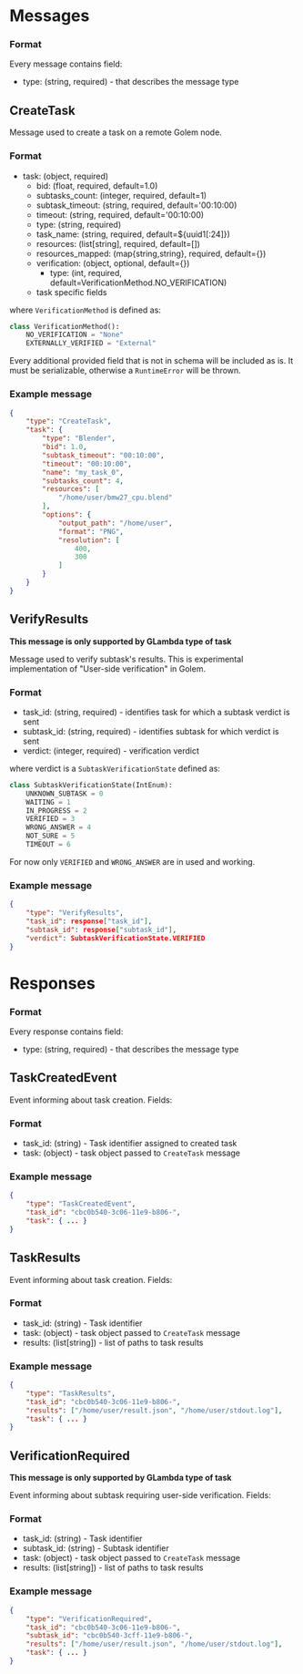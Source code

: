 # Messages

### Format 

Every message contains field:

- type: (string, required) - that describes the message type

## CreateTask

Message used to create a task on a remote Golem node.

### Format

- task: (object, required) 
    - bid: (float, required, default=1.0) 
    - subtasks_count: (integer, required, default=1) 
    - subtask_timeout: (string, required, default='00:10:00) 
    - timeout: (string, required, default='00:10:00) 
    - type: (string, required)
    - task_name: (string, required, default=${uuid1[:24]})
    - resources: (list[string], required, default=[])
    - resources_mapped: (map{string,string}, required, default={})
    - verification: (object, optional, default={})
        - type: (int, required, default=VerificationMethod.NO_VERIFICATION)
    - task specific fields

where `VerificationMethod` is defined as:

```python
class VerificationMethod():
    NO_VERIFICATION = "None"
    EXTERNALLY_VERIFIED = "External"
```

Every additional provided field that is not in schema will be included as is. It must be serializable, otherwise
a `RuntimeError` will be thrown.

### Example message

```json
{
    "type": "CreateTask",
    "task": {
        "type": "Blender",
        "bid": 1.0,
        "subtask_timeout": "00:10:00",
        "timeout": "00:10:00",
        "name": "my_task_0",
        "subtasks_count": 4,
        "resources": [
            "/home/user/bmw27_cpu.blend"
        ],
        "options": {
            "output_path": "/home/user",
            "format": "PNG",
            "resolution": [
                400,
                300
            ]
        }
    }
}
```

## VerifyResults

**This message is only supported by GLambda type of task**

Message used to verify subtask's results. This is experimental implementation of  "User-side verification" in Golem.

### Format

- task_id: (string, required) - identifies task for which a subtask verdict is sent
- subtask_id: (string, required) - identifies subtask for which verdict is sent
- verdict: (integer, required) - verification verdict


where verdict is a `SubtaskVerificationState` defined as:

```python
class SubtaskVerificationState(IntEnum):
    UNKNOWN_SUBTASK = 0
    WAITING = 1
    IN_PROGRESS = 2
    VERIFIED = 3
    WRONG_ANSWER = 4
    NOT_SURE = 5
    TIMEOUT = 6
```

For now only `VERIFIED` and `WRONG_ANSWER` are in used and working.

### Example message
```json
{
    "type": "VerifyResults",
    "task_id": response["task_id"],
    "subtask_id": response["subtask_id"],
    "verdict": SubtaskVerificationState.VERIFIED
}
```

# Responses 

### Format

Every response contains field:

- type: (string, required) - that describes the message type

## TaskCreatedEvent

Event informing about task creation. Fields:

### Format

- task_id: (string) - Task identifier assigned to created task
- task: (object) - task object passed to `CreateTask` message

### Example message

```json
{
    "type": "TaskCreatedEvent",
    "task_id": "cbc0b540-3c06-11e9-b806-",
    "task": { ... }
}
```

## TaskResults

Event informing about task creation. Fields:

### Format

- task_id: (string) - Task identifier 
- task: (object) - task object passed to `CreateTask` message
- results: (list[string]) - list of paths to task results

### Example message
```json
{
    "type": "TaskResults",
    "task_id": "cbc0b540-3c06-11e9-b806-",
    "results": ["/home/user/result.json", "/home/user/stdout.log"],
    "task": { ... }
}
```

## VerificationRequired

**This message is only supported by GLambda type of task**

Event informing about subtask requiring user-side verification. Fields:

### Format

- task_id: (string) - Task identifier 
- subtask_id: (string) - Subtask identifier 
- task: (object) - task object passed to `CreateTask` message
- results: (list[string]) - list of paths to task results

### Example message
```json
{
    "type": "VerificationRequired",
    "task_id": "cbc0b540-3c06-11e9-b806-",
    "subtask_id": "cbc0b540-3cff-11e9-b806-",
    "results": ["/home/user/result.json", "/home/user/stdout.log"],
    "task": { ... }
}
```
